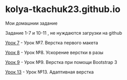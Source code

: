 

# kolya-tkachuk23.github.io
Мои домашнии задание


Задание 1-7 и 10-11 , не нуждаются загрузки на github


[Урок 7](https://kolya-tkachuk23.github.io/lesson-7/) - Урок №7. Верстка первого макета


[Урок 8](https://kolya-tkachuk23.github.io/lesson-8/) - Урок №8. Ускорение верстки в разы


[Урок 9](https://kolya-tkachuk23.github.io/lesson-9/) - Урок №9. Верстка при помощи Bootstrap 3

[Урок 13](https://kolya-tkachuk23.github.io/lesson-13/) - Урок №13. Адаптивная верстка

